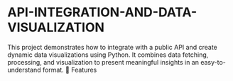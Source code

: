 # API-INTEGRATION-AND-DATA-VISUALIZATION
This project demonstrates how to integrate with a public API and create dynamic data visualizations using Python. It combines data fetching, processing, and visualization to present meaningful insights in an easy-to-understand format.  🌟 Features
